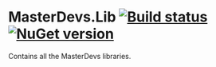 # MasterDevs.Lib [![Build status](https://ci.appveyor.com/api/projects/status/niirjus69otn0bwm/branch/master?svg=true)](https://ci.appveyor.com/project/jquintus/masterdevs-core/branch/master) [![NuGet version](https://badge.fury.io/nu/MasterDevs.Lib.svg)](https://www.nuget.org/packages/MasterDevs.Lib/)


Contains all the MasterDevs libraries.

